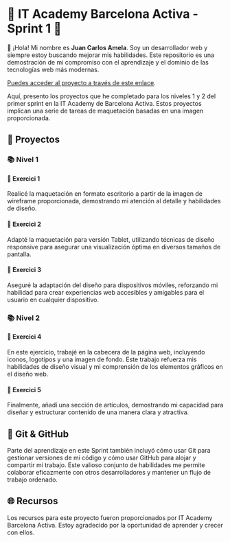 # 🚀 IT Academy Barcelona Activa - Sprint 1 🚀

👋 ¡Hola! Mi nombre es **Juan Carlos Amela**. Soy un desarrollador web y siempre estoy buscando mejorar mis habilidades. Este repositorio es una demostración de mi compromiso con el aprendizaje y el dominio de las tecnologías web más modernas.

 [Puedes acceder al proyecto a través de este enlace](https://jcamela.github.io/Sprint1-ItAcademy/).

Aquí, presento los proyectos que he completado para los niveles 1 y 2 del primer sprint en la IT Academy de Barcelona Activa. Estos proyectos implican una serie de tareas de maquetación basadas en una imagen proporcionada.

## 🎯 Proyectos

### 📚 Nivel 1

#### 📌 Exercici 1
Realicé la maquetación en formato escritorio a partir de la imagen de wireframe proporcionada, demostrando mi atención al detalle y habilidades de diseño.

#### 📌 Exercici 2
Adapté la maquetación para versión Tablet, utilizando técnicas de diseño responsive para asegurar una visualización óptima en diversos tamaños de pantalla.

#### 📌 Exercici 3
Aseguré la adaptación del diseño para dispositivos móviles, reforzando mi habilidad para crear experiencias web accesibles y amigables para el usuario en cualquier dispositivo.

### 📚 Nivel 2

#### 📌 Exercici 4
En este ejercicio, trabajé en la cabecera de la página web, incluyendo iconos, logotipos y una imagen de fondo. Este trabajo refuerza mis habilidades de diseño visual y mi comprensión de los elementos gráficos en el diseño web.

#### 📌 Exercici 5
Finalmente, añadí una sección de artículos, demostrando mi capacidad para diseñar y estructurar contenido de una manera clara y atractiva.

## 💾 Git & GitHub

Parte del aprendizaje en este Sprint también incluyó cómo usar Git para gestionar versiones de mi código y cómo usar GitHub para alojar y compartir mi trabajo. Este valioso conjunto de habilidades me permite colaborar eficazmente con otros desarrolladores y mantener un flujo de trabajo ordenado.

## 🌐 Recursos

Los recursos para este proyecto fueron proporcionados por IT Academy Barcelona Activa. Estoy agradecido por la oportunidad de aprender y crecer con ellos.
